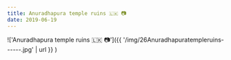 ```yaml
---
title: Anuradhapura temple ruins 🇱🇰 📷
date: 2019-06-19
---
```


!['Anuradhapura temple ruins 🇱🇰 📷']({{ '/img/26Anuradhapuratempleruins------.jpg' | url }} )